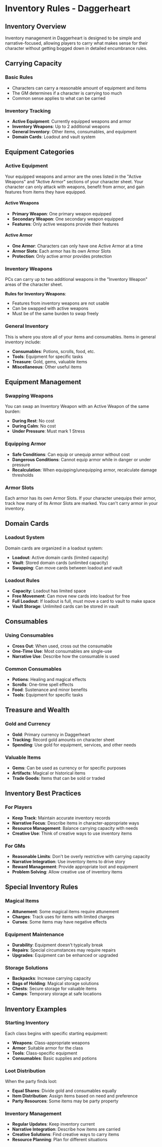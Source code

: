 # Inventory Rules - Daggerheart

## Inventory Overview

Inventory management in Daggerheart is designed to be simple and narrative-focused, allowing players to carry what makes sense for their character without getting bogged down in detailed encumbrance rules.

## Carrying Capacity

### Basic Rules
- Characters can carry a reasonable amount of equipment and items
- The GM determines if a character is carrying too much
- Common sense applies to what can be carried

### Inventory Tracking
- **Active Equipment**: Currently equipped weapons and armor
- **Inventory Weapons**: Up to 2 additional weapons
- **General Inventory**: Other items, consumables, and equipment
- **Domain Cards**: Loadout and vault system

## Equipment Categories

### Active Equipment
Your equipped weapons and armor are the ones listed in the "Active Weapons" and "Active Armor" sections of your character sheet. Your character can only attack with weapons, benefit from armor, and gain features from items they have equipped.

#### Active Weapons
- **Primary Weapon**: One primary weapon equipped
- **Secondary Weapon**: One secondary weapon equipped
- **Features**: Only active weapons provide their features

#### Active Armor
- **One Armor**: Characters can only have one Active Armor at a time
- **Armor Slots**: Each armor has its own Armor Slots
- **Protection**: Only active armor provides protection

### Inventory Weapons
PCs can carry up to two additional weapons in the "Inventory Weapon" areas of the character sheet.

**Rules for Inventory Weapons**:
- Features from inventory weapons are not usable
- Can be swapped with active weapons
- Must be of the same burden to swap freely

### General Inventory
This is where you store all of your items and consumables. Items in general inventory include:
- **Consumables**: Potions, scrolls, food, etc.
- **Tools**: Equipment for specific tasks
- **Treasure**: Gold, gems, valuable items
- **Miscellaneous**: Other useful items

## Equipment Management

### Swapping Weapons
You can swap an Inventory Weapon with an Active Weapon of the same burden:
- **During Rest**: No cost
- **During Calm**: No cost
- **Under Pressure**: Must mark 1 Stress

### Equipping Armor
- **Safe Conditions**: Can equip or unequip armor without cost
- **Dangerous Conditions**: Cannot equip armor while in danger or under pressure
- **Recalculation**: When equipping/unequipping armor, recalculate damage thresholds

### Armor Slots
Each armor has its own Armor Slots. If your character unequips their armor, track how many of its Armor Slots are marked. You can't carry armor in your inventory.

## Domain Cards

### Loadout System
Domain cards are organized in a loadout system:
- **Loadout**: Active domain cards (limited capacity)
- **Vault**: Stored domain cards (unlimited capacity)
- **Swapping**: Can move cards between loadout and vault

### Loadout Rules
- **Capacity**: Loadout has limited space
- **Free Movement**: Can move new cards into loadout for free
- **Full Loadout**: If loadout is full, must move a card to vault to make space
- **Vault Storage**: Unlimited cards can be stored in vault

## Consumables

### Using Consumables
- **Cross Out**: When used, cross out the consumable
- **One-Time Use**: Most consumables are single-use
- **Narrative Use**: Describe how the consumable is used

### Common Consumables
- **Potions**: Healing and magical effects
- **Scrolls**: One-time spell effects
- **Food**: Sustenance and minor benefits
- **Tools**: Equipment for specific tasks

## Treasure and Wealth

### Gold and Currency
- **Gold**: Primary currency in Daggerheart
- **Tracking**: Record gold amounts on character sheet
- **Spending**: Use gold for equipment, services, and other needs

### Valuable Items
- **Gems**: Can be used as currency or for specific purposes
- **Artifacts**: Magical or historical items
- **Trade Goods**: Items that can be sold or traded

## Inventory Best Practices

### For Players
- **Keep Track**: Maintain accurate inventory records
- **Narrative Focus**: Describe items in character-appropriate ways
- **Resource Management**: Balance carrying capacity with needs
- **Creative Use**: Think of creative ways to use inventory items

### For GMs
- **Reasonable Limits**: Don't be overly restrictive with carrying capacity
- **Narrative Integration**: Use inventory items to drive story
- **Reward Management**: Provide appropriate loot and equipment
- **Problem Solving**: Allow creative use of inventory items

## Special Inventory Rules

### Magical Items
- **Attunement**: Some magical items require attunement
- **Charges**: Track uses for items with limited charges
- **Curses**: Some items may have negative effects

### Equipment Maintenance
- **Durability**: Equipment doesn't typically break
- **Repairs**: Special circumstances may require repairs
- **Upgrades**: Equipment can be enhanced or upgraded

### Storage Solutions
- **Backpacks**: Increase carrying capacity
- **Bags of Holding**: Magical storage solutions
- **Chests**: Secure storage for valuable items
- **Camps**: Temporary storage at safe locations

## Inventory Examples

### Starting Inventory
Each class begins with specific starting equipment:
- **Weapons**: Class-appropriate weapons
- **Armor**: Suitable armor for the class
- **Tools**: Class-specific equipment
- **Consumables**: Basic supplies and potions

### Loot Distribution
When the party finds loot:
- **Equal Shares**: Divide gold and consumables equally
- **Item Distribution**: Assign items based on need and preference
- **Party Resources**: Some items may be party property

### Inventory Management
- **Regular Updates**: Keep inventory current
- **Narrative Integration**: Describe how items are carried
- **Creative Solutions**: Find creative ways to carry items
- **Resource Planning**: Plan for different situations